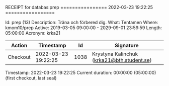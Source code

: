 RECEIPT for databas:prep
================ 2022-03-23 19:22:25 =================

Id:          prep (13)
Description: Träna och förbered dig.
What:        Tentamen
Where:       kmom10/prep
Active:      2019-03-05 09:00:00 - 2029-09-01 23:59:59
Length:      05:00:00
Acronym:     krka21

| Action   | Timestamp           | Id    | Signature |
|----------|---------------------|-------|-----------|
| Checkout | 2022-03-23 19:22:25 |  1038 | Krystyna Kalinchuk (krka21@bth.student.se) |

Timestamp:        2022-03-23 19:22:25
Current duration: 00:00:00 (05:00:00) (first checkout, last seal)

